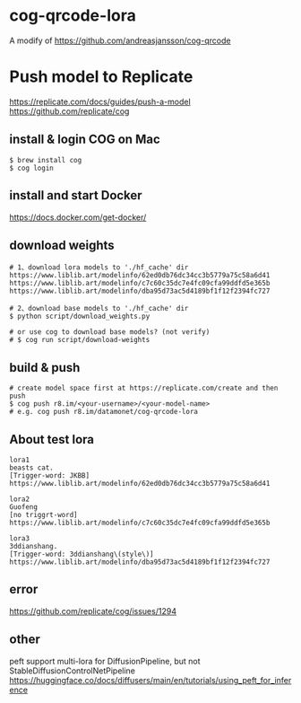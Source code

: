 # cog-qrcode-lora 
A modify of https://github.com/andreasjansson/cog-qrcode

# Push model to Replicate
https://replicate.com/docs/guides/push-a-model  
https://github.com/replicate/cog  

## install & login COG on Mac
```angular2html
$ brew install cog
$ cog login
```

## install and start Docker
https://docs.docker.com/get-docker/
  
## download weights
```angular2html
# 1、download lora models to './hf_cache' dir 
https://www.liblib.art/modelinfo/62ed0db76dc34cc3b5779a75c58a6d41
https://www.liblib.art/modelinfo/c7c60c35dc7e4fc09cfa99ddfd5e365b
https://www.liblib.art/modelinfo/dba95d73ac5d4189bf1f12f2394fc727

# 2、download base models to './hf_cache' dir
$ python script/download_weights.py

# or use cog to download base models? (not verify)
# $ cog run script/download-weights
```

## build & push
```angular2html
# create model space first at https://replicate.com/create and then push
$ cog push r8.im/<your-username>/<your-model-name>
# e.g. cog push r8.im/datamonet/cog-qrcode-lora
```  

## About test lora  
```angular2html
lora1
beasts cat.
[Trigger-word: JKBB]
https://www.liblib.art/modelinfo/62ed0db76dc34cc3b5779a75c58a6d41

lora2
Guofeng
[no triggrt-word]
https://www.liblib.art/modelinfo/c7c60c35dc7e4fc09cfa99ddfd5e365b

lora3
3ddianshang.
[Trigger-word: 3ddianshang\(style\)]
https://www.liblib.art/modelinfo/dba95d73ac5d4189bf1f12f2394fc727
```

## error 
https://github.com/replicate/cog/issues/1294

## other
peft support multi-lora for DiffusionPipeline, but not StableDiffusionControlNetPipeline
https://huggingface.co/docs/diffusers/main/en/tutorials/using_peft_for_inference
